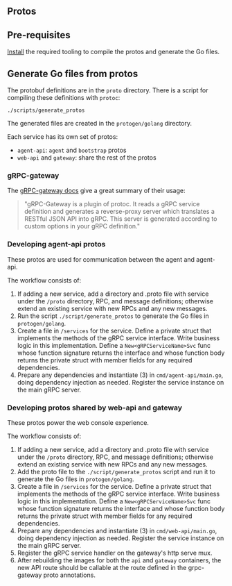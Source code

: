 ## Protos

## Pre-requisites

[Install](https://github.com/grpc-ecosystem/grpc-gateway?tab=readme-ov-file#installation) the required tooling to compile the protos and generate the Go files.

## Generate Go files from protos

The protobuf definitions are in the `proto` directory. There is a script for compiling these definitions with `protoc`:

```
./scripts/generate_protos
```

The generated files are created in the `protogen/golang` directory.

Each service has its own set of protos:

- `agent-api`: `agent` and `bootstrap` protos
- `web-api` and `gateway`: share the rest of the protos

### gRPC-gateway

The [gRPC-gateway docs](https://grpc-ecosystem.github.io/grpc-gateway/) give a great summary of their usage:
> "gRPC-Gateway is a plugin of protoc. It reads a gRPC service definition and generates a reverse-proxy server which translates a RESTful JSON API into gRPC. This server is generated according to custom options in your gRPC definition."

### Developing agent-api protos

These protos are used for communication between the agent and agent-api.

The workflow consists of:

1. If adding a new service, add a directory and .proto file with service under the `/proto` directory, RPC, and message definitions; otherwise extend an existing service with new RPCs and any new messages.
2. Run the script `./script/generate_protos` to generate the Go files in `protogen/golang`.
3. Create a file in `/services` for the service. Define a private struct that implements the methods of the gRPC service interface. Write business logic in this implementation. Define a `New<gRPCServiceName>Svc` func whose function signature returns the interface and whose function body returns the private struct with member fields for any required dependencies.
4. Prepare any dependencies and instantiate (3) in `cmd/agent-api/main.go`, doing dependency injection as needed. Register the service instance on the main gRPC server.

### Developing protos shared by web-api and gateway

These protos power the web console experience.

The workflow consists of:

1. If adding a new service, add a directory and .proto file with service under the `/proto` directory, RPC, and message definitions; otherwise extend an existing service with new RPCs and any new messages.
2. Add the proto file to the `./script/generate_protos` script and run it to generate the Go files in `protogen/golang`.
3. Create a file in `/services` for the service. Define a private struct that implements the methods of the gRPC service interface. Write business logic in this implementation. Define a `New<gRPCServiceName>Svc` func whose function signature returns the interface and whose function body returns the private struct with member fields for any required dependencies.
4. Prepare any dependencies and instantiate (3) in `cmd/web-api/main.go`, doing dependency injection as needed. Register the service instance on the main gRPC server.
5. Register the gRPC service handler on the gateway's http serve mux.
6. After rebuilding the images for both the `api` and `gateway` containers, the new API route should be callable at the route defined in the grpc-gateway proto annotations.

